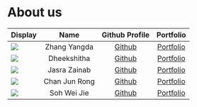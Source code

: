 # About us

Display |     Name      |              Github Profile               | Portfolio 
--------|:-------------:|:-----------------------------------------:|:---------:
![](https://via.placeholder.com/100.png?text=Photo) | Zhang Yangda  |    [Github](https://github.com/yyangdaa)     | [Portfolio](docs/team/yyangdaa.md)
![](https://via.placeholder.com/100.png?text=Photo) |  Dheekshitha  |    [Github](https://github.com/Dheekshitha2) | [Portfolio](docs/team/Dheekshitha2.md)
![](https://via.placeholder.com/100.png?text=Photo) | Jasra Zainab  |    [Github](https://github.com/jasraa)       | [Portfolio](docs/team/jasraa.md)
![](https://via.placeholder.com/100.png?text=Photo) | Chan Jun Rong |    [Github](https://github.com/itsmejr257)   | [Portfolio](docs/team/itsmejr257.md)
![](https://via.placeholder.com/100.png?text=Photo) |  Soh Wei Jie  |    [Github](https://github.com/sweijie24)    | [Portfolio](docs/team/sweijie24.md)

